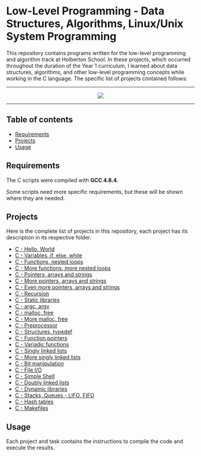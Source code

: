 # Low-Level Programming - Data Structures, Algorithms, Linux/Unix System Programming

This repository contains programs written for the low-level programming and
algorithm track at Holberton School. In these projects, which  occurred
throughout the duration of the Year 1 curriculum, I learned about data
structures, algorithms, and other low-level programming concepts while
working in the C language. The specific list of projects contained follows:

---

<p align="center">
<a target="_blank" href="https://www.holbertonschool.com/"><img src="https://github.com/monoprosito/holbertonschool-low_level_programming/blob/master/holby.jpg?raw=true"></a>
</p>

---

## Table of contents

- [Requirements](#requirements)
- [Projects](#projects)
- [Usage](#usage)

## Requirements

The C scripts were compiled with **GCC 4.8.4**.

Some scripts need more specific requirements, but these will be shown where they are needed.

## Projects

Here is the complete list of projects in this repository, each project has its description in its respective folder.

- [C - Hello, World](https://github.com/melekmoalla/holbertonschool-low_level_programming/tree/master/hello_world)
- [C - Variables, if, else, while](https://github.com/melekmoalla/holbertonschool-low_level_programming/tree/master/0variables_if_else_while)
- [C - Functions, nested loops](https://github.com/melekmoalla/holbertonschool-low_level_programming/tree/master/functions_nested_loops)
- [C - More functions, more nested loops](https://github.com/melekmoalla/holbertonschool-low_level_programming/tree/master/more_functions_nested_loops)
- [C - Pointers, arrays and strings](https://github.com/melekmoalla/holbertonschool-low_level_programming/tree/master/pointers_arrays_strings)
- [C - More pointers, arrays and strings](https://github.com/melekmoalla/holbertonschool-low_level_programming/tree/master/pointers_arrays_strings)
- [C - Even more pointers, arrays and strings](https://github.com/monoprosito/holbertonschool-low_level_programming/tree/master/pointers_arrays_strings)
- [C - Recursion](https://github.com/melekmoalla/holbertonschool-low_level_programming/tree/master/recursion)
- [C - Static libraries](https://github.com/melekmoalla/holbertonschool-low_level_programming/tree/master/static_libraries)
- [C - argc, argv](https://github.com/melekmoalla/holbertonschool-low_level_programming/tree/master/argc_argv)
- [C - malloc, free](https://github.com/melekmoalla/holbertonschool-low_level_programming/tree/master/malloc_free)
- [C - More malloc, free](https://github.com/melekmoalla/holbertonschool-low_level_programming/tree/master/more_malloc_free)
- [C - Preprocessor](https://github.com/melekmoalla/holbertonschool-low_level_programming/tree/master/preprocessor)
- [C - Structures, typedef](https://github.com/melekmoalla/holbertonschool-low_level_programming/tree/master/structures_typedef)
- [C - Function pointers](https://github.com/monoprosito/holbertonschool-low_level_programming/tree/master/function_pointers)
- [C - Variadic functions](https://github.com/monoprosito/holbertonschool-low_level_programming/tree/master/variadic_functions)
- [C - Singly linked lists](https://github.com/monoprosito/holbertonschool-low_level_programming/tree/master/singly_linked_lists)
- [C - More singly linked lists](https://github.com/monoprosito/holbertonschool-low_level_programming/tree/master/more_singly_linked_lists)
- [C - Bit manipulation](https://github.com/melekmoalla/holbertonschool-low_level_programming/tree/master/bit_manipulation)
- [C - File I/O](https://github.com/monoprosito/holbertonschool-low_level_programming/tree/master/file_io)
- [C - Simple Shell](https://github.com/andreammgcol/simple_shell)
- [C - Doubly linked lists](https://github.com/monoprosito/holbertonschool-low_level_programming/tree/master/doubly_linked_lists)
- [C - Dynamic libraries](https://github.com/monoprosito/holbertonschool-low_level_programming/tree/master/dynamic_libraries)
- [C - Stacks, Queues - LIFO, FIFO](https://github.com/monoprosito/monty)
- [C - Hash tables](https://github.com/monoprosito/holbertonschool-low_level_programming/tree/master/hash_tables)
- [C - Makefiles](https://github.com/melekmoalla/holbertonschool-low_level_programming/tree/master/makefiles)

## Usage

Each project and task contains the instructions to compile the code and execute the results.
